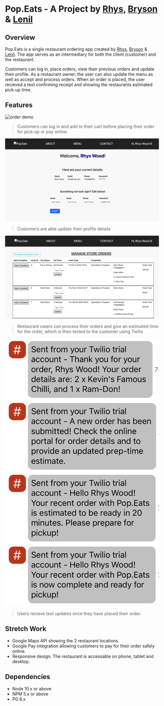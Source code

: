 Pop.Eats - A Project by [Rhys](https://github.com/RhysWood), [Bryson](https://github.com/brysonbest) & [Lenil](https://github.com/lenilsamuel)
=========

## Overview
Pop.Eats is a single restaurant ordering app created by [Rhys](https://github.com/RhysWood), [Bryson](https://github.com/brysonbest) & [Lenil](https://github.com/lenilsamuel). The app serves as an intermediary for both the client (customer) and the restaurant. 

Customers can log in, place orders, view their previous orders and update their profile. As a restaurant owner, the user can also update the menu as well as accept and process orders. When an order is placed, the user recieved a text confirming receipt and showing the restaurants estimated pick-up time. 

## Features

![order demo](planning/order-demo.gif)

> Customers can log in and add to their cart before placing their order for pick-up or pay online.

![profile-page](planning/profile.png)

> Customers are able update their profile details

![manage](planning/manage.png)

> Restaurant owers can process their orders and give an estimated time for the order, which is then texted to the customer using Twilio

![text](planning/text.png)

> Users recieve text updates once they have placed their order.

## Stretch Work

- Google Maps API showing the 2 restaurant locations.
- Google Pay integration allowing customers to pay for their order safely online. 
- Responsive design. The restaurant is accessable on phone, tablet and desktop.

## Dependencies

- Node 10.x or above
- NPM 5.x or above
- PG 6.x
